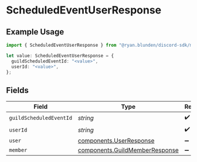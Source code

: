 # ScheduledEventUserResponse

## Example Usage

```typescript
import { ScheduledEventUserResponse } from "@ryan.blunden/discord-sdk/models/components";

let value: ScheduledEventUserResponse = {
  guildScheduledEventId: "<value>",
  userId: "<value>",
};
```

## Fields

| Field                                                                            | Type                                                                             | Required                                                                         | Description                                                                      |
| -------------------------------------------------------------------------------- | -------------------------------------------------------------------------------- | -------------------------------------------------------------------------------- | -------------------------------------------------------------------------------- |
| `guildScheduledEventId`                                                          | *string*                                                                         | :heavy_check_mark:                                                               | N/A                                                                              |
| `userId`                                                                         | *string*                                                                         | :heavy_check_mark:                                                               | N/A                                                                              |
| `user`                                                                           | [components.UserResponse](../../models/components/userresponse.md)               | :heavy_minus_sign:                                                               | N/A                                                                              |
| `member`                                                                         | [components.GuildMemberResponse](../../models/components/guildmemberresponse.md) | :heavy_minus_sign:                                                               | N/A                                                                              |